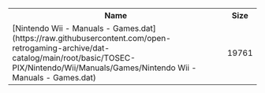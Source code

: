 <table>
<tr><th>Name</th><th>Size</th></tr>
<tr><td>
[Nintendo Wii - Manuals - Games.dat](https://raw.githubusercontent.com/open-retrogaming-archive/dat-catalog/main/root/basic/TOSEC-PIX/Nintendo/Wii/Manuals/Games/Nintendo Wii - Manuals - Games.dat)
</td><td>19761</td></tr>
</table>
